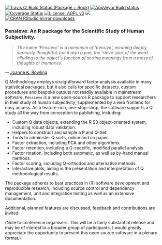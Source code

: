 [![Travis CI Build Status (Package + Book)](https://travis-ci.org/maxheld83/pensieve.svg?branch=master)](https://travis-ci.org/maxheld83/pensieve)
[![AppVeyor Build status](https://ci.appveyor.com/api/projects/status/9ip5xkw34mkfcewu/branch/master?svg=true)](https://ci.appveyor.com/project/maxheld83/pensieve/branch/master)
[![Coverage Status](https://img.shields.io/codecov/c/github/maxheld83/pensieve/master.svg)](https://codecov.io/github/maxheld83/pensieve?branch=master)
[![License: AGPL v3](https://img.shields.io/badge/License-AGPL%20v3-blue.svg)](http://www.gnu.org/licenses/agpl-3.0)
[![](http://www.r-pkg.org/badges/version/pensieve)](http://www.r-pkg.org/pkg/pensieve)
[![CRAN RStudio mirror downloads](http://cranlogs.r-pkg.org/badges/pensieve)](http://www.r-pkg.org/pkg/pensieve)

### Pensieve: An R package for the Scientific Study of Human Subjectivity.

> *The name 'Pensieve' is a homonym of 'pensive', meaning deeply, seriously thoughtful; but it also a pun, the 'sieve' part of the word alluding to the object's function of sorting meanings from a mass of thoughts or memories.*

-- [Joanne K. Rowling](https://www.pottermore.com/writing-by-jk-rowling/pensieve)

Q Methodology employs straightforward factor analysis available in many statistical packages, but it also calls for specific datasets, custom procedures and bespoke outputs not readily available in mainstream software.
`Pensieve` is a new open-source R package to support researchers in their study of human subjectivity, supplemented by a web frontend for easy access.
As a feature-rich, one-stop-shop, the software supports a Q study all the way from conception to publishing, including:

- Custom Q data objects, extending the R S3 object-oriented system, including robust data validation.
- Helpers to construct and sample a P and Q-Set.
- Tools to administer Q sorts, online and on paper.
- Factor extraction, including PCA and other algorithms.
- Factor retention, including a Q-specific, modified parallel analysis.
- Factor rotation, including both automatic, as well as by-hand manual methods.
- Factor scoring, including Q-orthodox and alternative methods.
- Interactive plots, aiding in the presentation and interpretation of Q methodological results.

The package adheres to best practices in (R) software development and reproducible research, including source control and dependency management, unit and integration testing as well as an extensive documentation.

Additional, planned features are discussed, feedback and contributions are invited.

(Note to conference organisers: This will be a fairly substantial release and may be of interest to a broader group of participants. I would greatly appreciate the opportunity to present this open source software in a plenary format.)
